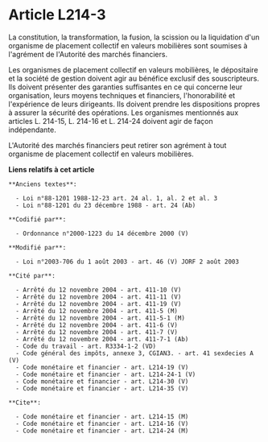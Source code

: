 # Article L214-3

La constitution, la transformation, la fusion, la scission ou la liquidation d'un organisme de placement collectif en valeurs
mobilières sont soumises à l'agrément de l'Autorité des marchés financiers.

Les organismes de placement collectif en valeurs mobilières, le dépositaire et la société de gestion doivent agir au bénéfice
exclusif des souscripteurs. Ils doivent présenter des garanties suffisantes en ce qui concerne leur organisation, leurs
moyens techniques et financiers, l'honorabilité et l'expérience de leurs dirigeants. Ils doivent prendre les dispositions
propres à assurer la sécurité des opérations. Les organismes mentionnés aux articles L. 214-15, L. 214-16 et L. 214-24
doivent agir de façon indépendante.

L'Autorité des marchés financiers peut retirer son agrément à tout organisme de placement collectif en valeurs mobilières.

**Liens relatifs à cet article**

	**Anciens textes**:

	  - Loi n°88-1201 1988-12-23 art. 24 al. 1, al. 2 et al. 3
	  - Loi n°88-1201 du 23 décembre 1988 - art. 24 (Ab)

	**Codifié par**:

	  - Ordonnance n°2000-1223 du 14 décembre 2000 (V)

	**Modifié par**:

	  - Loi n°2003-706 du 1 août 2003 - art. 46 (V) JORF 2 août 2003

	**Cité par**:

	  - Arrêté du 12 novembre 2004 - art. 411-10 (V)
	  - Arrêté du 12 novembre 2004 - art. 411-11 (V)
	  - Arrêté du 12 novembre 2004 - art. 411-19 (V)
	  - Arrêté du 12 novembre 2004 - art. 411-5 (M)
	  - Arrêté du 12 novembre 2004 - art. 411-5-1 (M)
	  - Arrêté du 12 novembre 2004 - art. 411-6 (V)
	  - Arrêté du 12 novembre 2004 - art. 411-7 (V)
	  - Arrêté du 12 novembre 2004 - art. 411-7-1 (Ab)
	  - Code du travail - art. R3334-1-2 (VD)
	  - Code général des impôts, annexe 3, CGIAN3. - art. 41 sexdecies A (V)
	  - Code monétaire et financier - art. L214-19 (V)
	  - Code monétaire et financier - art. L214-24-1 (V)
	  - Code monétaire et financier - art. L214-30 (V)
	  - Code monétaire et financier - art. L214-35 (V)

	**Cite**:

	  - Code monétaire et financier - art. L214-15 (M)
	  - Code monétaire et financier - art. L214-16 (V)
	  - Code monétaire et financier - art. L214-24 (M)

